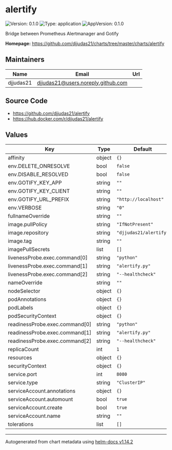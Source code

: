 # alertify

![Version: 0.1.0](https://img.shields.io/badge/Version-0.1.0-informational?style=flat-square) ![Type: application](https://img.shields.io/badge/Type-application-informational?style=flat-square) ![AppVersion: 0.1.0](https://img.shields.io/badge/AppVersion-0.1.0-informational?style=flat-square)

Bridge between Prometheus Alertmanager and Gotify

**Homepage:** <https://github.com/djjudas21/charts/tree/master/charts/alertify>

## Maintainers

| Name | Email | Url |
| ---- | ------ | --- |
| djjudas21 | <djjudas21@users.noreply.github.com> |  |

## Source Code

* <https://github.com/djjudas21/alertify>
* <https://hub.docker.com/r/djjudas21/alertify>

## Values

| Key | Type | Default | Description |
|-----|------|---------|-------------|
| affinity | object | `{}` |  |
| env.DELETE_ONRESOLVE | bool | `false` |  |
| env.DISABLE_RESOLVED | bool | `false` |  |
| env.GOTIFY_KEY_APP | string | `""` |  |
| env.GOTIFY_KEY_CLIENT | string | `""` |  |
| env.GOTIFY_URL_PREFIX | string | `"http://localhost"` |  |
| env.VERBOSE | string | `"0"` |  |
| fullnameOverride | string | `""` |  |
| image.pullPolicy | string | `"IfNotPresent"` |  |
| image.repository | string | `"djjudas21/alertify"` |  |
| image.tag | string | `""` |  |
| imagePullSecrets | list | `[]` |  |
| livenessProbe.exec.command[0] | string | `"python"` |  |
| livenessProbe.exec.command[1] | string | `"alertify.py"` |  |
| livenessProbe.exec.command[2] | string | `"--healthcheck"` |  |
| nameOverride | string | `""` |  |
| nodeSelector | object | `{}` |  |
| podAnnotations | object | `{}` |  |
| podLabels | object | `{}` |  |
| podSecurityContext | object | `{}` |  |
| readinessProbe.exec.command[0] | string | `"python"` |  |
| readinessProbe.exec.command[1] | string | `"alertify.py"` |  |
| readinessProbe.exec.command[2] | string | `"--healthcheck"` |  |
| replicaCount | int | `1` |  |
| resources | object | `{}` |  |
| securityContext | object | `{}` |  |
| service.port | int | `8080` |  |
| service.type | string | `"ClusterIP"` |  |
| serviceAccount.annotations | object | `{}` |  |
| serviceAccount.automount | bool | `true` |  |
| serviceAccount.create | bool | `true` |  |
| serviceAccount.name | string | `""` |  |
| tolerations | list | `[]` |  |

----------------------------------------------
Autogenerated from chart metadata using [helm-docs v1.14.2](https://github.com/norwoodj/helm-docs/releases/v1.14.2)
